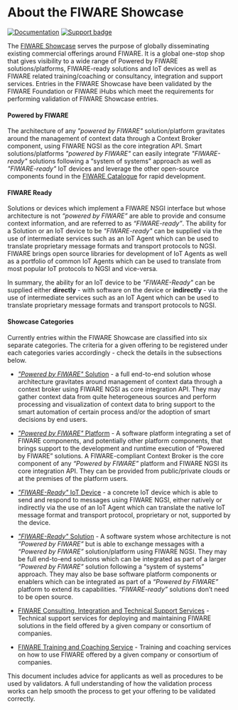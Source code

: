 # About the FIWARE Showcase

[![Documentation](https://nexus.lab.fiware.org/repository/raw/public/badges/chapters/documentation.svg)](https://fiware-marketplace.readthedocs.io)
[![Support badge](https://nexus.lab.fiware.org/repository/raw/public/badges/stackoverflow/fiware.svg)](https://stackoverflow.com/questions/tagged/fiware)

<div id="social-meta">
<meta property="og:title" content="Guidelines for the process of validating entries in the FIWARE Showcase">
<meta property="og:description" content="This documentation describes the process to apply and validate an IoT Device as FIWARE Ready.">
<meta property="og:type" content="documentation">
<meta property="og:url" content="https://fiware-marketplace.readthedocs.io/">
<meta property="og:image" content="https://www.fiware.org/wp-content/uploads/FF_Marketplace_GenericBanner.png">
<meta name="twitter:card" content="summary_large_image">
<meta name="twitter:site" content="@FIWARE">
<meta name="twitter:title" content="About
The process for commercial software to apply as powered by FIWARE or FIWARE-Ready">
<meta name="twitter:description" content="This documentation describes the process to apply and validate an IoT Device as FIWARE Ready.">
<meta name="twitter:image" content="https://www.fiware.org/wp-content/uploads/FF_Marketplace_GenericBanner.png">
</div>

The [FIWARE Showcase](https://www.fiware.org/showcase/) serves the purpose of globally disseminating existing
commercial offerings around FIWARE. It is a global one-stop shop that gives visibility to a wide range of Powered by
FIWARE solutions/platforms, FIWARE-ready solutions and IoT devices as well as FIWARE related training/coaching or
consultancy, integration and support services. Entries in the FIWARE Showcase have been validated by the FIWARE
Foundation or FIWARE iHubs which meet the requirements for performing validation of FIWARE Showcase entries.

#### Powered by FIWARE

The architecture of any _"powered by FIWARE"_ solution/platform gravitates around the management of context data through
a Context Broker component, using FIWARE NGSI as the core integration API. Smart solutions/platforms _"powered by
FIWARE"_ can easily integrate _"FIWARE-ready"_ solutions following a “system of systems” approach as well as
_"FIWARE-ready"_ IoT devices and leverage the other open-source components found in the
[FIWARE Catalogue](https://github.com/fiware/catalogue) for rapid development.

#### FIWARE Ready

Solutions or devices which implement a FIWARE NSGI interface but whose architecture is not _“powered by FIWARE”_ are
able to provide and consume context information, and are referred to as _“FIWARE-ready”_. The ability for a Solution or
an IoT device to be _"FIWARE-ready"_ can be supplied via the use of intermediate services such as an IoT Agent which can
be used to translate proprietary message formats and transport protocols to NGSI. FIWARE brings open source libraries
for development of IoT Agents as well as a portfolio of common IoT Agents which can be used to translate from most
popular IoT protocols to NGSI and vice-versa.

In summary, the ability for an IoT device to be _"FIWARE-Ready"_ can be supplied either **directly** - with software on
the device or **indirectly** - via the use of intermediate services such as an IoT Agent which can be used to translate
proprietary message formats and transport protocols to NGSI.

#### Showcase Categories

Currently entries within the FIWARE Showcase are classified into six separate categories. The criteria for a given offering
to be registered under each categories varies accordingly - check the details in the subsections below.

-   [_"Powered by FIWARE"_ Solution](solution/apply.md) - a full end-to-end solution whose architecture gravitates
    around management of context data through a context broker using FIWARE NGSI as core integration API. They may
    gather context data from quite heterogeneous sources and perform processing and visualization of context data to
    bring support to the smart automation of certain process and/or the adoption of smart decisions by end users.
-   [_"Powered by FIWARE"_ Platform](platform/apply.md) - A software platform integrating a set of FIWARE components,
    and potentially other platform components, that brings support to the development and runtime execution of “Powered
    by FIWARE” solutions. A FIWARE-compliant Context Broker is the core component of any _“Powered by FIWARE”_ platform
    and FIWARE NGSI its core integration API. They can be provided from public/private clouds or at the premises of the
    platform users.

-   [_"FIWARE-Ready"_ IoT Device](device/apply.md) - a concrete IoT device which is able to send and respond to messages
    using FIWARE NGSI, either natively or indirectly via the use of an IoT Agent which can translate the native IoT
    message format and transport protocol, proprietary or not, supported by the device.
-   [_"FIWARE-Ready"_ Solution](enabler/apply.md) - A software system whose architecture is not _“Powered by FIWARE”_
    but is able to exchange messages with a _“Powered by FIWARE”_ solution/platform using FIWARE NGSI. They may be full
    end-to-end solutions which can be integrated as part of a larger _“Powered by FIWARE”_ solution following a “system
    of systems” approach. They may also be base software platform components or enablers which can be integrated as part
    of a _“Powered by FIWARE”_ platform to extend its capabilities. _“FIWARE-ready”_ solutions don’t need to be open
    source.
-   [FIWARE Consulting, Integration and Technical Support Services](consulting/apply.md) - Technical support services
    for deploying and maintaining FIWARE solutions in the field offered by a given company or consortium of companies.
-   [FIWARE Training and Coaching Service](training/apply.md) - Training and coaching services on how to use FIWARE
    offered by a given company or consortium of companies.

This document includes advice for applicants as well as procedures to be used by validators. A full understanding of how
the validation process works can help smooth the process to get your offering to be validated correctly.
